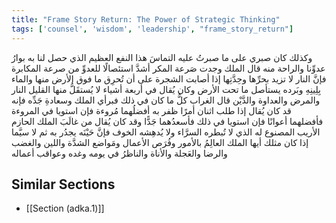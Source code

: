 ```yaml
---
title: "Frame Story Return: The Power of Strategic Thinking"
tags: ['counsel', 'wisdom', 'leadership', "frame_story_return"]
---
```


 وكذلك كان صبري على ما صبرتُ عليه التماسَ هذا النفع العظيم الذي حصل لنا به بوارُ عدوِّنا والراحة منه
قال الملك وجدت صَرعة المكر أشدَّ استئصالًا للعدوِّ من صرعة المكابرة
فإنَّ النار لا تزيد بحرِّها وحِدَّتِها إذا أصابت الشجرة على أن تُحرِق ما فوق الأرض منها والماء بِلِينِهِ وبَرده يستأصل ما تحت الأرض
وكان يُقال في أربعة أشياء لا يُستقَلُّ منها القليل النار والمرض والعداوة والدَّيْن
قال الغراب كلُّ ما كان في ذلك فبرأي الملك وسعادةِ جَدِّه فإنه قد كان يُقال إذا طلب اثنان أمرًا ظفر به أفضلُهما مُروءة فإن استويا في المروءة فأفضلهما أعوانًا فإن استويا في ذلك فأسعدُهما جَدًّا وقد كان يُقال من غالَبَ الملك الحازم الأريب المصنوع له الذي لا تُبطره السرَّاء ولا يُدهِشه الخوف فإنَّ حَيْنَه يجدُر به ثم لا سيَّما إذا كان مثلك أيها الملك العالِمُ بالأمور وفُرَص الأعمال ومَواضع الشدَّة واللين والغضب والرضا والعَجلة والأناة والناظرُ في يومه وغده وعواقب أعماله

## Similar Sections
- [[Section (adka.1)]]
